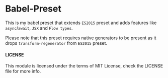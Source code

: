Babel-Preset
============

This is my babel preset that extends `ES2015` preset and adds features like `async`/`await`, `JSX` and `Flow types`.

Please note that this preset requires native generators to be present as it drops `transform-regenerator` from `ES2015` preset.

#### LICENSE
This module is licensed under the terms of MIT License, check the LICENSE file for more info.
